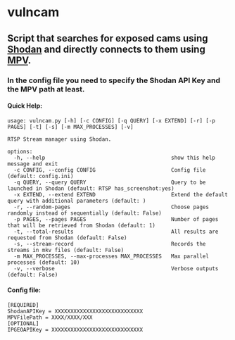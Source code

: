 # vulncam
## Script that searches for exposed cams using [Shodan](https://www.shodan.io) and directly connects to them using [MPV](https://mpv.io).
### In the config file you need to specify the Shodan API Key and the MPV path at least.
#### Quick Help:
```bazaar
usage: vulncam.py [-h] [-c CONFIG] [-q QUERY] [-x EXTEND] [-r] [-p PAGES] [-t] [-s] [-m MAX_PROCESSES] [-v]

RTSP Stream manager using Shodan.

options:
  -h, --help                                        show this help message and exit
  -c CONFIG, --config CONFIG                        Config file (default: config.ini)
  -q QUERY, --query QUERY                           Query to be launched in Shodan (default: RTSP has_screenshot:yes)
  -x EXTEND, --extend EXTEND                        Extend the default query with additional parameters (default: )
  -r, --random-pages                                Choose pages randomly instead of sequentially (default: False)
  -p PAGES, --pages PAGES                           Number of pages that will be retrieved from Shodan (default: 1)
  -t, --total-results                               All results are requested from Shodan (default: False)
  -s, --stream-record                               Records the streams in mkv files (default: False)
  -m MAX_PROCESSES, --max-processes MAX_PROCESSES   Max parallel processes (default: 10)
  -v, --verbose                                     Verbose outputs (default: False)

```
#### Config file:
````chef
[REQUIRED]
ShodanAPIKey = XXXXXXXXXXXXXXXXXXXXXXXXXXXX
MPVFilePath = XXXX/XXXX/XXX
[OPTIONAL]
IPGEOAPIKey = XXXXXXXXXXXXXXXXXXXXXXXXXXXXX
````
